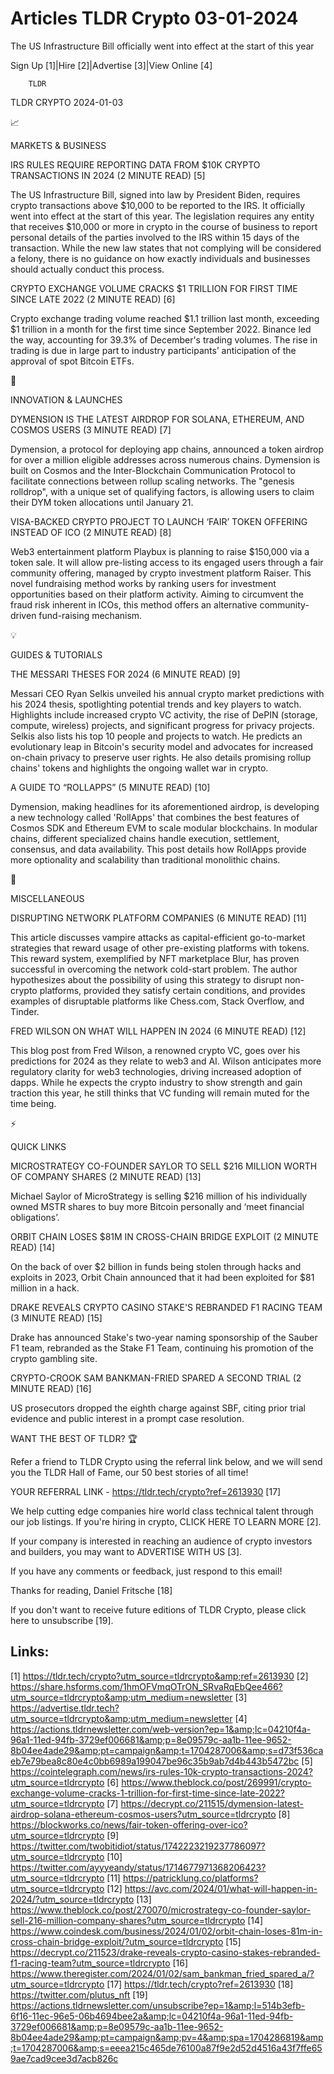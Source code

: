 # Articles TLDR Crypto 03-01-2024

The US Infrastructure Bill officially went into effect at the start of
this year  

Sign Up [1]|Hire [2]|Advertise [3]|View Online [4] 

		TLDR 

TLDR CRYPTO 2024-01-03

📈 

MARKETS & BUSINESS

 IRS RULES REQUIRE REPORTING DATA FROM $10K CRYPTO TRANSACTIONS IN
2024 (2 MINUTE READ) [5] 

 The US Infrastructure Bill, signed into law by President Biden,
requires crypto transactions above $10,000 to be reported to the IRS.
It officially went into effect at the start of this year. The
legislation requires any entity that receives $10,000 or more in
crypto in the course of business to report personal details of the
parties involved to the IRS within 15 days of the transaction. While
the new law states that not complying will be considered a felony,
there is no guidance on how exactly individuals and businesses should
actually conduct this process. 

 CRYPTO EXCHANGE VOLUME CRACKS $1 TRILLION FOR FIRST TIME SINCE LATE
2022 (2 MINUTE READ) [6] 

 Crypto exchange trading volume reached $1.1 trillion last month,
exceeding $1 trillion in a month for the first time since September
2022. Binance led the way, accounting for 39.3% of December's trading
volumes. The rise in trading is due in large part to industry
participants’ anticipation of the approval of spot Bitcoin ETFs. 

🚀 

INNOVATION & LAUNCHES

 DYMENSION IS THE LATEST AIRDROP FOR SOLANA, ETHEREUM, AND COSMOS
USERS (3 MINUTE READ) [7] 

 Dymension, a protocol for deploying app chains, announced a token
airdrop for over a million eligible addresses across numerous chains.
Dymension is built on Cosmos and the Inter-Blockchain Communication
Protocol to facilitate connections between rollup scaling networks.
The "genesis rolldrop", with a unique set of qualifying factors, is
allowing users to claim their DYM token allocations until January 21. 

 VISA-BACKED CRYPTO PROJECT TO LAUNCH ‘FAIR’ TOKEN OFFERING
INSTEAD OF ICO (2 MINUTE READ) [8] 

 Web3 entertainment platform Playbux is planning to raise $150,000 via
a token sale. It will allow pre-listing access to its engaged users
through a fair community offering, managed by crypto investment
platform Raiser. This novel fundraising method works by ranking users
for investment opportunities based on their platform activity. Aiming
to circumvent the fraud risk inherent in ICOs, this method offers an
alternative community-driven fund-raising mechanism. 

💡 

GUIDES & TUTORIALS

 THE MESSARI THESES FOR 2024 (6 MINUTE READ) [9] 

 Messari CEO Ryan Selkis unveiled his annual crypto market predictions
with his 2024 thesis, spotlighting potential trends and key players to
watch. Highlights include increased crypto VC activity, the rise of
DePIN (storage, compute, wireless) projects, and significant progress
for privacy projects. Selkis also lists his top 10 people and projects
to watch. He predicts an evolutionary leap in Bitcoin's security model
and advocates for increased on-chain privacy to preserve user rights.
He also details promising rollup chains' tokens and highlights the
ongoing wallet war in crypto. 

 A GUIDE TO “ROLLAPPS” (5 MINUTE READ) [10] 

 Dymension, making headlines for its aforementioned airdrop, is
developing a new technology called 'RollApps' that combines the best
features of Cosmos SDK and Ethereum EVM to scale modular blockchains.
In modular chains, different specialized chains handle execution,
settlement, consensus, and data availability. This post details how
RollApps provide more optionality and scalability than traditional
monolithic chains. 

🦄 

MISCELLANEOUS

 DISRUPTING NETWORK PLATFORM COMPANIES (6 MINUTE READ) [11] 

 This article discusses vampire attacks as capital-efficient
go-to-market strategies that reward usage of other pre-existing
platforms with tokens. This reward system, exemplified by NFT
marketplace Blur, has proven successful in overcoming the network
cold-start problem. The author hypothesizes about the possibility of
using this strategy to disrupt non-crypto platforms, provided they
satisfy certain conditions, and provides examples of disruptable
platforms like Chess.com, Stack Overflow, and Tinder. 

 FRED WILSON ON WHAT WILL HAPPEN IN 2024 (6 MINUTE READ) [12] 

 This blog post from Fred Wilson, a renowned crypto VC, goes over his
predictions for 2024 as they relate to web3 and AI. Wilson anticipates
more regulatory clarity for web3 technologies, driving increased
adoption of dapps. While he expects the crypto industry to show
strength and gain traction this year, he still thinks that VC funding
will remain muted for the time being. 

⚡ 

QUICK LINKS

 MICROSTRATEGY CO-FOUNDER SAYLOR TO SELL $216 MILLION WORTH OF COMPANY
SHARES (2 MINUTE READ) [13] 

 Michael Saylor of MicroStrategy is selling $216 million of his
individually owned MSTR shares to buy more Bitcoin personally and
‘meet financial obligations’. 

 ORBIT CHAIN LOSES $81M IN CROSS-CHAIN BRIDGE EXPLOIT (2 MINUTE READ)
[14] 

 On the back of over $2 billion in funds being stolen through hacks
and exploits in 2023, Orbit Chain announced that it had been exploited
for $81 million in a hack. 

 DRAKE REVEALS CRYPTO CASINO STAKE'S REBRANDED F1 RACING TEAM (3
MINUTE READ) [15] 

 Drake has announced Stake's two-year naming sponsorship of the Sauber
F1 team, rebranded as the Stake F1 Team, continuing his promotion of
the crypto gambling site. 

 CRYPTO-CROOK SAM BANKMAN-FRIED SPARED A SECOND TRIAL (2 MINUTE READ)
[16] 

 US prosecutors dropped the eighth charge against SBF, citing prior
trial evidence and public interest in a prompt case resolution. 

WANT THE BEST OF TLDR? 🏆

Refer a friend to TLDR Crypto using the referral link below, and we
will send you the TLDR Hall of Fame, our 50 best stories of all time!

YOUR REFERRAL LINK - https://tldr.tech/crypto?ref=2613930 [17]

 We help cutting edge companies hire world class technical talent
through our job listings. If you're hiring in crypto, CLICK HERE TO
LEARN MORE [2]. 

If your company is interested in reaching an audience of crypto
investors and builders, you may want to ADVERTISE WITH US [3]. 

If you have any comments or feedback, just respond to this email! 

Thanks for reading, 
Daniel Fritsche [18] 

If you don't want to receive future editions of TLDR Crypto,
please click here to unsubscribe [19]. 

 

Links:
------
[1] https://tldr.tech/crypto?utm_source=tldrcrypto&amp;ref=2613930
[2] https://share.hsforms.com/1hmOFVmqOTrON_SRvaRqEbQee466?utm_source=tldrcrypto&amp;utm_medium=newsletter
[3] https://advertise.tldr.tech?utm_source=tldrcrypto&amp;utm_medium=newsletter
[4] https://actions.tldrnewsletter.com/web-version?ep=1&amp;lc=04210f4a-96a1-11ed-94fb-3729ef006681&amp;p=8e09579c-aa1b-11ee-9652-8b04ee4ade29&amp;pt=campaign&amp;t=1704287006&amp;s=d73f536caeb7e79bea8c80e4c0bb6989a199047be96c35b9ab7d4b443b5472bc
[5] https://cointelegraph.com/news/irs-rules-10k-crypto-transactions-2024?utm_source=tldrcrypto
[6] https://www.theblock.co/post/269991/crypto-exchange-volume-cracks-1-trillion-for-first-time-since-late-2022?utm_source=tldrcrypto
[7] https://decrypt.co/211515/dymension-latest-airdrop-solana-ethereum-cosmos-users?utm_source=tldrcrypto
[8] https://blockworks.co/news/fair-token-offering-over-ico?utm_source=tldrcrypto
[9] https://twitter.com/twobitidiot/status/1742223219237786097?utm_source=tldrcrypto
[10] https://twitter.com/ayyyeandy/status/1714677971368206423?utm_source=tldrcrypto
[11] https://patricklung.co/platforms?utm_source=tldrcrypto
[12] https://avc.com/2024/01/what-will-happen-in-2024/?utm_source=tldrcrypto
[13] https://www.theblock.co/post/270070/microstrategy-co-founder-saylor-sell-216-million-company-shares?utm_source=tldrcrypto
[14] https://www.coindesk.com/business/2024/01/02/orbit-chain-loses-81m-in-cross-chain-bridge-exploit/?utm_source=tldrcrypto
[15] https://decrypt.co/211523/drake-reveals-crypto-casino-stakes-rebranded-f1-racing-team?utm_source=tldrcrypto
[16] https://www.theregister.com/2024/01/02/sam_bankman_fried_spared_a/?utm_source=tldrcrypto
[17] https://tldr.tech/crypto?ref=2613930
[18] https://twitter.com/plutus_nft
[19] https://actions.tldrnewsletter.com/unsubscribe?ep=1&amp;l=514b3efb-6f16-11ec-96e5-06b4694bee2a&amp;lc=04210f4a-96a1-11ed-94fb-3729ef006681&amp;p=8e09579c-aa1b-11ee-9652-8b04ee4ade29&amp;pt=campaign&amp;pv=4&amp;spa=1704286819&amp;t=1704287006&amp;s=eeea215c465de76100a87f9e2d52d4516a43f7ffe659ae7cad9cee3d7acb826c